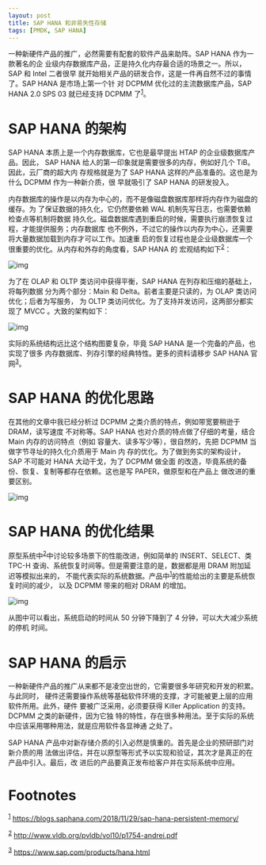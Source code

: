 ```yaml
---
layout: post
title: SAP HANA 和非易失性存储
tags: [PMDK, SAP HANA]
---
```


一种新硬件产品的推广，必然需要有配套的软件产品来助阵。SAP HANA 作为一款著名的企
业级内存数据库产品，正是持久化内存最合适的场景之一。所以，SAP 和 Intel 二者很早
就开始相关产品的研发合作，这是一件再自然不过的事情了。SAP HANA 是市场上第一个针
对 DCPMM 优化过的主流数据库产品，SAP HANA 2.0 SPS 03 就已经支持 DCPMM 了<sup><a id="fnr.1" class="footref" href="#fn.1">1</a></sup>。


# SAP HANA 的架构

SAP HANA 本质上是一个内存数据库，它也是最早提出 HTAP 的企业级数据库产品。因此，
SAP HANA 给人的第一印象就是需要很多的内存，例如好几个 TiB。因此，云厂商的超大内
存规格就是为了 SAP HANA 这样的产品准备的。这也是为什么 DCPMM 作为一种新介质，很
早就吸引了 SAP HANA 的研发投入。

内存数据库的操作是以内存为中心的，而不是像磁盘数据库那样将内存作为磁盘的缓存。为
了保证数据的持久化，它仍然要依赖 WAL 机制先写日志，也需要依赖检查点等机制将数据
持久化。磁盘数据库遇到重启的时候，需要执行崩溃恢复过程，才能提供服务；内存数据库
也不例外，不过它的操作以内存为中心，还需要将大量数据加载到内存才可以工作。加速重
启的恢复过程也是企业级数据库一个很重要的优化。从内存和外存的角度看，SAP HANA 的
宏观结构如下<sup><a id="fnr.2" class="footref" href="#fn.2">2</a></sup>：

![img](/images/hana-overview.png)

为了在 OLAP 和 OLTP 类访问中获得平衡，SAP HANA 在列存和压缩的基础上，将每列数据
分为两个部分：Main 和 Delta。前者主要是只读的，为 OLAP 类访问优化；后者为写服务，
为 OLTP 类访问优化。为了支持并发访问，这两部分都实现了 MVCC 。大致的架构如下：

![img](/images/hana-store.png)

实际的系统结构远比这个结构图要复杂，毕竟 SAP HANA 是一个完备的产品，也实现了很多
内存数据库、列存引擎的经典特性。更多的资料请移步 SAP HANA 官网<sup><a id="fnr.3" class="footref" href="#fn.3">3</a></sup>。


# SAP HANA 的优化思路

在其他的文章中我已经分析过 DCPMM 之类介质的特点，例如带宽要稍逊于 DRAM，读写速度
不对称等。SAP HANA 也对介质的特点做了仔细的考量，结合 Main 内存的访问特点（例如
容量大、读多写少等），很自然的，先把 DCPMM 当做字节寻址的持久化介质用于 Main 内
存的优化。为了做到务实的架构设计，SAP 不可能对 HANA 大动干戈，为了 DCPMM 做全面
的改造，毕竟系统的备份、恢复、复制等都存在依赖。这也是写 PAPER，做原型和在产品上
做改进的重要区别。

![img](/images/hana-nvm.png)


# SAP HANA 的优化结果

原型系统中<sup><a id="fnr.2.100" class="footref" href="#fn.2">2</a></sup>中讨论较多场景下的性能改进，例如简单的 INSERT、SELECT、类
TPC-H 查询、系统恢复时间等。但是需要注意的是，数据都是用 DRAM 附加延迟等模拟出来的，
不能代表实际的系统数据。产品中<sup><a id="fnr.1.100" class="footref" href="#fn.1">1</a></sup>的性能给出的主要是系统恢复时间的减少，
以及 DCPMM 带来的相对 DRAM 的增加。

![img](/images/hana-perf.png)

从图中可以看出，系统启动的时间从 50 分钟下降到了 4 分钟，可以大大减少系统的停机
时间。


# SAP HANA 的启示

一种新硬件产品的推广从来都不是凌空出世的，它需要很多年研究和开发的积累。与此同时，
硬件还需要操作系统等基础软件环境的支撑，才可能被更上层的应用软件所用。此外，硬件
要被广泛采用，必须要获得 Killer Application 的支持。DCPMM 之类的新硬件，因为它独
特的特性，存在很多种用法。至于实际的系统中应该采用哪种用法，就是应用软件各显神通
之处了。

SAP HANA 产品中对新存储介质的引入必然是慎重的。首先是企业的预研部门对新介质的用
法做出评估，并在以原型等形式予以实现和验证，其次才是真正的在产品中引入。最后，改
进后的产品要真正发布给客户并在实际系统中应用。


# Footnotes

<sup><a id="fn.1" href="#fnr.1">1</a></sup> <https://blogs.saphana.com/2018/11/29/sap-hana-persistent-memory/>

<sup><a id="fn.2" href="#fnr.2">2</a></sup> <http://www.vldb.org/pvldb/vol10/p1754-andrei.pdf>

<sup><a id="fn.3" href="#fnr.3">3</a></sup> <https://www.sap.com/products/hana.html>


